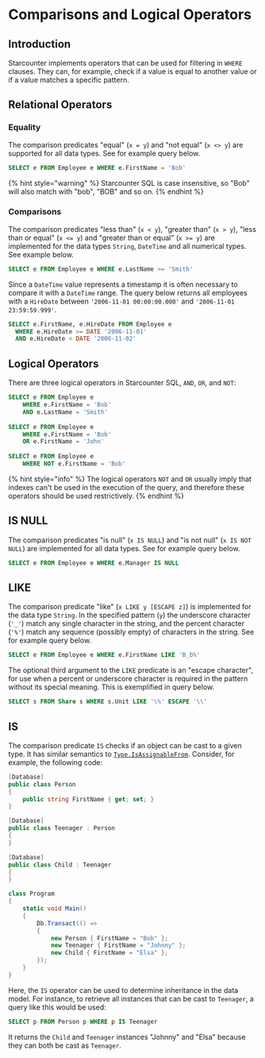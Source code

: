# Comparisons and Logical Operators

## Introduction

Starcounter implements operators that can be used for filtering in `WHERE` clauses. They can, for example, check if a value is equal to another value or if a value matches a specific pattern.

## Relational Operators

### Equality

The comparison predicates "equal" \(`x = y`\) and "not equal" \(`x <> y`\) are supported for all data types. See for example query below.

```sql
SELECT e FROM Employee e WHERE e.FirstName = 'Bob'
```

{% hint style="warning" %}
Starcounter SQL is case insensitive, so "Bob" will also match with "bob", "BOB" and so on.
{% endhint %}

### Comparisons

The comparison predicates "less than" \(`x < y`\), "greater than" \(`x > y`\), "less than or equal" \(`x <= y`\) and "greater than or equal" \(`x >= y`\) are implemented for the data types `String`, `DateTime` and all numerical types. See example below.

```sql
SELECT e FROM Employee e WHERE e.LastName >= 'Smith'
```

Since a `DateTime` value represents a timestamp it is often necessary to compare it with a `DateTime` range. The query below returns all employees with a `HireDate` between `'2006-11-01 00:00:00.000'` and `'2006-11-01 23:59:59.999'`.

```sql
SELECT e.FirstName, e.HireDate FROM Employee e
  WHERE e.HireDate >= DATE '2006-11-01' 
  AND e.HireDate < DATE '2006-11-02'
```

## Logical Operators

There are three logical operators in Starcounter SQL, `AND`, `OR`, and `NOT`:

```sql
SELECT e FROM Employee e 
    WHERE e.FirstName = 'Bob' 
    AND e.LastName = 'Smith'
    
SELECT e FROM Employee e 
    WHERE e.FirstName = 'Bob' 
    OR e.FirstName = 'John'
    
SELECT e FROM Employee e 
    WHERE NOT e.FirstName = 'Bob'
```

{% hint style="info" %}
The logical operators `NOT` and `OR` usually imply that indexes can't be used in the execution of the query, and therefore these operators should be used restrictively.
{% endhint %}

## IS NULL

The comparison predicates "is null" \(`x IS NULL`\) and "is not null" \(`x IS NOT NULL`\) are implemented for all data types. See for example query below.

```sql
SELECT e FROM Employee e WHERE e.Manager IS NULL
```

## LIKE

The comparison predicate "like" \(`x LIKE y [ESCAPE z]`\) is implemented for the data type `String`. In the specified pattern \(`y`\) the underscore character \(`'_'`\) match any single character in the string, and the percent character \(`'%'`\) match any sequence \(possibly empty\) of characters in the string. See for example query below.

```sql
SELECT e FROM Employee e WHERE e.FirstName LIKE 'B_b%'
```

The optional third argument to the `LIKE` predicate is an "escape character", for use when a percent or underscore character is required in the pattern without its special meaning. This is exemplified in query below.

```sql
SELECT s FROM Share s WHERE s.Unit LIKE '\%' ESCAPE '\\'
```

## IS

The comparison predicate `IS` checks if an object can be cast to a given type. It has similar semantics to [`Type.IsAssignableFrom`](https://msdn.microsoft.com/en-us/library/system.type.isassignablefrom.aspx). Consider, for example, the following code:

```csharp
[Database]
public class Person
{
    public string FirstName { get; set; }
}

[Database]
public class Teenager : Person
{
}

[Database]
public class Child : Teenager
{
}

class Program
{
    static void Main()
    {
        Db.Transact(() =>
        {
            new Person { FirstName = "Bob" };
            new Teenager { FirstName = "Johnny" };
            new Child { FirstName = "Elsa" };
        });
    }
}
```

Here, the `IS` operator can be used to determine inheritance in the data model. For instance, to retrieve all instances that can be cast to `Teenager`, a query like this would be used:

```sql
SELECT p FROM Person p WHERE p IS Teenager
```

It returns the `Child` and `Teenager` instances "Johnny" and "Elsa" because they can both be cast as `Teenager`.

